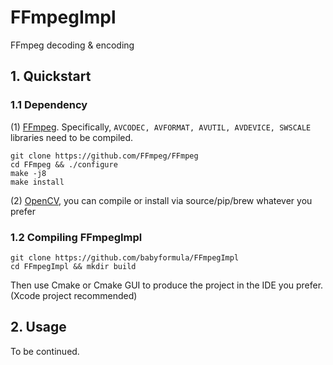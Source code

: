 # FFmpegImpl
FFmpeg decoding &amp; encoding

## 1. Quickstart
### 1.1 Dependency
(1) [FFmpeg](https://github.com/FFmpeg/FFmpeg). Specifically, `AVCODEC, AVFORMAT, AVUTIL, AVDEVICE, SWSCALE` libraries need to be compiled.<br>
```
git clone https://github.com/FFmpeg/FFmpeg
cd FFmpeg && ./configure
make -j8
make install
```
(2) [OpenCV](https://github.com/opencv/opencv), you can compile or install via source/pip/brew whatever you prefer<br>

### 1.2 Compiling FFmpegImpl
```
git clone https://github.com/babyformula/FFmpegImpl
cd FFmpegImpl && mkdir build
```
Then use Cmake or Cmake GUI to produce the project in the IDE you prefer.(Xcode project recommended)

## 2. Usage
To be continued.
